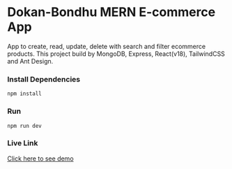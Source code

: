 # Dokan-Bondhu MERN E-commerce App

App to create, read, update, delete with search and filter ecommerce products.
This project build by MongoDB, Express, React(v18), TailwindCSS and Ant Design.

<!-- <img src="public/HomePage.png" /> -->
<!-- <img src="public/SearchResult.png" /> -->

### Install Dependencies

```
npm install
```

### Run

```
npm run dev
```
### Live Link
[Click here to see demo](https://github-finder-hu04x7nra-istiak-hossain-tushars-projects.vercel.app/)
